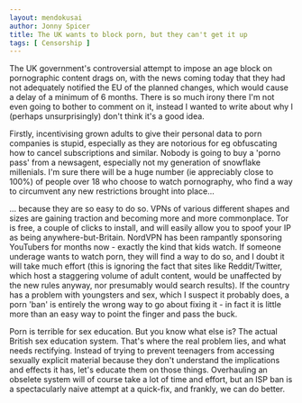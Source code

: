 ```yaml
---
layout: mendokusai
author: Jonny Spicer
title: The UK wants to block porn, but they can't get it up
tags: [ Censorship ]
---
```

The UK government's controversial attempt to impose an age block on pornographic content drags on, with the news coming today that they had not adequately
notified the EU of the planned changes, which would cause a delay of a minimum of 6 months. There is so much irony there I'm not even going to bother to comment on it,
instead I wanted to write about why I (perhaps unsurprisingly) don't think it's a good idea.

Firstly, incentivising grown adults to give their personal data to porn companies is stupid, especially as they are notorious for eg obfuscating how to cancel subscriptions and similar.
Nobody is going to buy a 'porno pass' from a newsagent, especially not my generation of snowflake millenials. I'm sure there will be a huge number (ie appreciably close to 100%) of people
over 18 who choose to watch pornography, who find a way to circumvent any new restrictions brought into place...

... because they are so easy to do so. VPNs of various different shapes and sizes are gaining traction and becoming more and more commonplace. Tor is free, a couple of clicks to install,
and will easily allow you to spoof your IP as being anywhere-but-Britain. NordVPN has been rampantly sponsoring YouTubers for months now - exactly the kind that kids watch. If someone underage
wants to watch porn, they will find a way to do so, and I doubt it will take much effort (this is ignoring the fact that sites like Reddit/Twitter, which host a staggering volume of adult content,
would be unaffected by the new rules anyway, nor presumably would search results). If the country has a problem with youngsters and sex, which I suspect it probably does, a porn 'ban' is entirely
the wrong way to go about fixing it - in fact it is little more than an easy way to point the finger and pass the buck.

Porn is terrible for sex education. But you know what else is? The actual British sex education system. That's where the real problem lies, and what needs rectifying. Instead of trying to prevent
teenagers from accessing sexually explicit material because they don't understand the implications and effects it has, let's educate them on those things. Overhauling an obselete system will
of course take a lot of time and effort, but an ISP ban is a spectacularly naive attempt at a quick-fix, and frankly, we can do better.